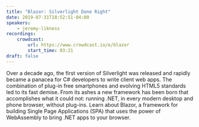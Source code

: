 ```yaml
---
title: "Blazor: Silverlight Done Right"
date: 2019-07-31T18:52:51-04:00
speakers: 
    - jeremy-likness
recordings:
    crowdcast:
        url: https://www.crowdcast.io/e/blazor
        start_time: 03:21
draft: false
---
```


Over a decade ago, the first version of Silverlight was released and rapidly became a panacea for C# developers to write client web apps. The combination of plug-in free smartphones and evolving HTML5 standards led to its fast demise. From its ashes a new framework has been born that accomplishes what it could not: running .NET, in every modern desktop and phone browser, without plug-ins. Learn about Blazor, a framework for building Single Page Applications (SPA) that uses the power of WebAssembly to bring .NET apps to your browser.